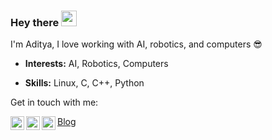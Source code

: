 ### Hey there <img src="https://media.giphy.com/media/hvRJCLFzcasrR4ia7z/giphy.gif" width="25px">

I'm Aditya, I love working with AI, robotics, and computers :sunglasses:

* **Interests:** AI, Robotics, Computers

* **Skills:** Linux, C, C++, Python

Get in touch with me:

<a href="https://www.linkedin.com/in/aditya-shriwastava-b07849143/">
  <img align="left" alt="Aditya Shriwastava | Linkedin" width="22px" src="https://raw.githubusercontent.com/peterthehan/peterthehan/master/assets/linkedin.svg" />
</a>

<a href="https://twitter.com/AdityaS04570638">
  <img align="left" alt="Aditya Shriwastava | Twitter" width="22px" src="https://raw.githubusercontent.com/peterthehan/peterthehan/master/assets/twitter.svg" />
</a>


<a href="https://www.youtube.com/channel/UCFpDGtX8lCK4O5mWY74GhTw">
  <img align="left" alt="Aditya Shriwastava | Twitter" width="22px" src="https://raw.githubusercontent.com/peterthehan/peterthehan/master/assets/youtube.svg" />
</a>

[Blog](https://aditya-shriwastava.github.io/)
